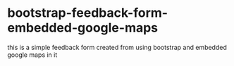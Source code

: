 # bootstrap-feedback-form-embedded-google-maps
this is a simple feedback form created from using bootstrap and embedded google maps in it 
